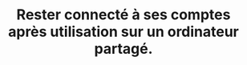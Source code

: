 ---
category: category-nGkbk6oSlC5_p3eqoXX2o
goodPractices:
- good-practice-aftPLQAyGEM-r4TfDuIEF
risks:
- Permettre à une personne extérieure d’utiliser la session ouverte pour accéder aux
  comptes.
title: Rester connecté à ses comptes après utilisation sur un ordinateur partagé.
uuid: vulnerability-WXjVPk3_CSCYXyxZR5fow
visibleInCms: true
---